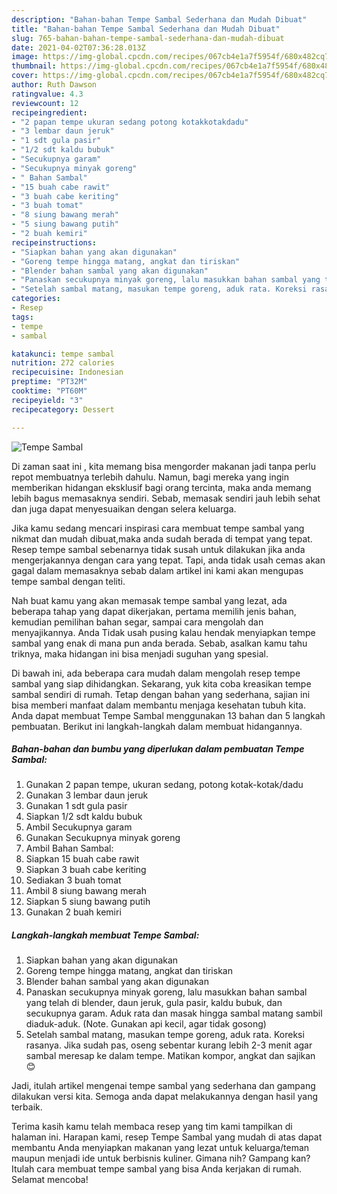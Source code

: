 ```yaml
---
description: "Bahan-bahan Tempe Sambal Sederhana dan Mudah Dibuat"
title: "Bahan-bahan Tempe Sambal Sederhana dan Mudah Dibuat"
slug: 765-bahan-bahan-tempe-sambal-sederhana-dan-mudah-dibuat
date: 2021-04-02T07:36:28.013Z
image: https://img-global.cpcdn.com/recipes/067cb4e1a7f5954f/680x482cq70/tempe-sambal-foto-resep-utama.jpg
thumbnail: https://img-global.cpcdn.com/recipes/067cb4e1a7f5954f/680x482cq70/tempe-sambal-foto-resep-utama.jpg
cover: https://img-global.cpcdn.com/recipes/067cb4e1a7f5954f/680x482cq70/tempe-sambal-foto-resep-utama.jpg
author: Ruth Dawson
ratingvalue: 4.3
reviewcount: 12
recipeingredient:
- "2 papan tempe ukuran sedang potong kotakkotakdadu"
- "3 lembar daun jeruk"
- "1 sdt gula pasir"
- "1/2 sdt kaldu bubuk"
- "Secukupnya garam"
- "Secukupnya minyak goreng"
- " Bahan Sambal"
- "15 buah cabe rawit"
- "3 buah cabe keriting"
- "3 buah tomat"
- "8 siung bawang merah"
- "5 siung bawang putih"
- "2 buah kemiri"
recipeinstructions:
- "Siapkan bahan yang akan digunakan"
- "Goreng tempe hingga matang, angkat dan tiriskan"
- "Blender bahan sambal yang akan digunakan"
- "Panaskan secukupnya minyak goreng, lalu masukkan bahan sambal yang telah di blender, daun jeruk, gula pasir, kaldu bubuk, dan secukupnya garam. Aduk rata dan masak hingga sambal matang sambil diaduk-aduk. (Note. Gunakan api kecil, agar tidak gosong)"
- "Setelah sambal matang, masukan tempe goreng, aduk rata. Koreksi rasanya. Jika sudah pas, oseng sebentar kurang lebih 2-3 menit agar sambal meresap ke dalam tempe. Matikan kompor, angkat dan sajikan 😊"
categories:
- Resep
tags:
- tempe
- sambal

katakunci: tempe sambal 
nutrition: 272 calories
recipecuisine: Indonesian
preptime: "PT32M"
cooktime: "PT60M"
recipeyield: "3"
recipecategory: Dessert

---
```



![Tempe Sambal](https://img-global.cpcdn.com/recipes/067cb4e1a7f5954f/680x482cq70/tempe-sambal-foto-resep-utama.jpg)

Di zaman  saat ini , kita memang bisa mengorder makanan jadi tanpa perlu repot membuatnya terlebih dahulu. Namun, bagi mereka yang ingin memberikan hidangan eksklusif bagi orang tercinta, maka anda memang lebih bagus memasaknya sendiri. Sebab, memasak sendiri jauh lebih sehat dan juga dapat menyesuaikan dengan selera keluarga.

Jika kamu sedang mencari inspirasi cara membuat tempe sambal yang nikmat dan mudah dibuat,maka anda sudah berada di tempat yang tepat. Resep tempe sambal  sebenarnya tidak susah untuk dilakukan jika anda mengerjakannya dengan cara yang tepat. Tapi, anda tidak usah cemas akan gagal dalam memasaknya 
sebab dalam artikel ini kami akan mengupas tempe sambal dengan teliti.  



Nah buat kamu yang akan memasak tempe sambal yang lezat, ada beberapa tahap yang dapat dikerjakan, pertama memilih jenis bahan, kemudian pemilihan bahan segar, sampai cara mengolah dan menyajikannya. Anda Tidak usah pusing kalau hendak menyiapkan tempe sambal yang enak di mana pun anda berada. Sebab, asalkan kamu  tahu triknya, maka hidangan ini bisa menjadi suguhan yang spesial.

Di bawah ini, ada beberapa cara mudah dalam mengolah resep tempe sambal yang siap dihidangkan. Sekarang, yuk kita coba kreasikan tempe sambal sendiri di rumah. Tetap dengan bahan yang sederhana, sajian ini bisa memberi manfaat dalam membantu menjaga kesehatan tubuh kita. Anda dapat membuat Tempe Sambal menggunakan 13 bahan dan 5 langkah pembuatan. Berikut ini langkah-langkah dalam membuat hidangannya.

<!--inarticleads1-->

##### Bahan-bahan dan bumbu yang diperlukan dalam pembuatan Tempe Sambal:

1. Gunakan 2 papan tempe, ukuran sedang, potong kotak-kotak/dadu
1. Gunakan 3 lembar daun jeruk
1. Gunakan 1 sdt gula pasir
1. Siapkan 1/2 sdt kaldu bubuk
1. Ambil Secukupnya garam
1. Gunakan Secukupnya minyak goreng
1. Ambil  Bahan Sambal:
1. Siapkan 15 buah cabe rawit
1. Siapkan 3 buah cabe keriting
1. Sediakan 3 buah tomat
1. Ambil 8 siung bawang merah
1. Siapkan 5 siung bawang putih
1. Gunakan 2 buah kemiri




<!--inarticleads2-->

##### Langkah-langkah membuat Tempe Sambal:

1. Siapkan bahan yang akan digunakan
1. Goreng tempe hingga matang, angkat dan tiriskan
1. Blender bahan sambal yang akan digunakan
1. Panaskan secukupnya minyak goreng, lalu masukkan bahan sambal yang telah di blender, daun jeruk, gula pasir, kaldu bubuk, dan secukupnya garam. Aduk rata dan masak hingga sambal matang sambil diaduk-aduk. (Note. Gunakan api kecil, agar tidak gosong)
1. Setelah sambal matang, masukan tempe goreng, aduk rata. Koreksi rasanya. Jika sudah pas, oseng sebentar kurang lebih 2-3 menit agar sambal meresap ke dalam tempe. Matikan kompor, angkat dan sajikan 😊




Jadi, itulah artikel mengenai  tempe sambal  yang sederhana dan gampang dilakukan versi kita. Semoga anda dapat melakukannya dengan hasil yang terbaik. 

Terima kasih kamu telah membaca resep yang tim kami tampilkan di halaman ini. Harapan kami, resep  Tempe Sambal yang mudah di atas dapat membantu Anda menyiapkan makanan yang lezat untuk keluarga/teman maupun menjadi ide untuk berbisnis kuliner. Gimana nih? Gampang kan? Itulah cara membuat tempe sambal yang bisa Anda kerjakan di rumah. Selamat mencoba!

